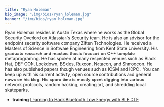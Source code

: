 ```yaml
---
title: "Ryan Holeman"
bio_image: "/img/bios/ryan_holeman.jpg"
banner: "/img/bios/ryan_holeman.jpg"
---
```


Ryan Holeman resides in Austin Texas where he works as the Global Security Overlord on Atlassian's Security team. He is also an advisor for the endpoint security software company Ziften Technologies. He received a Masters of Science in Software Engineering from Kent State University. His graduate research and masters thesis focused on C++ template metaprograming. He has spoken at many respected venues such as Black Hat, DEF CON, Lockdown, BSides, Ruxcon, Notacon, and Shmoocon. He has also published papers though venues such as ICSM and ICPC . You can keep up with his current activity, open source contributions and general news on his blog. His spare time is mostly spent digging into various network protocols, random hacking, creating art, and shredding local skateparks.

* **training** [Learning to Hack Bluetooth Low Energy with BLE CTF](/training/learning_to_hack_bluetooth_low_energy_with_ble_ctf)
